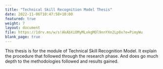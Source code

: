 ```yaml
---
title: "Technical Skill Recognition Model Thesis"
date: 2022-11-06T10:47:58+10:00
featured: true
weight: 7
layout: document
file: https://1drv.ms/w/s!AkAbXiOMyMLxkgMOl9nnYXn2Lp0x?e=PimyWu
blank_page: true
---
```


This thesis is for the module of Technical Skill Recognition Model. It explain the procedure that followed through the research phase. And does go much depth to the methodologies followed and results gained.
